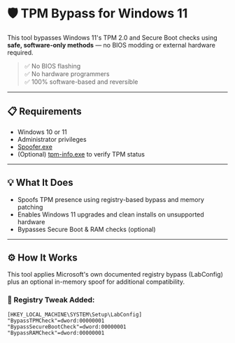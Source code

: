 # 🛡️ TPM Bypass for Windows 11

This tool bypasses Windows 11's TPM 2.0 and Secure Boot checks using **safe, software-only methods** — no BIOS modding or external hardware required.

> ✅ No BIOS flashing  
> ✅ No hardware programmers  
> ✅ 100% software-based and reversible  

---

## 📋 Requirements

- Windows 10 or 11
- Administrator privileges
- [Spoofer.exe](./Spoofer.exe)
- (Optional) [tpm-info.exe](https://github.com/binarly-io/efi-tools) to verify TPM status

---

## 💡 What It Does

- Spoofs TPM presence using registry-based bypass and memory patching
- Enables Windows 11 upgrades and clean installs on unsupported hardware
- Bypasses Secure Boot & RAM checks (optional)

---

## ⚙️ How It Works

This tool applies Microsoft's own documented registry bypass (LabConfig) plus an optional in-memory spoof for additional compatibility.

### 🧠 Registry Tweak Added:
```reg
[HKEY_LOCAL_MACHINE\SYSTEM\Setup\LabConfig]
"BypassTPMCheck"=dword:00000001
"BypassSecureBootCheck"=dword:00000001
"BypassRAMCheck"=dword:00000001
